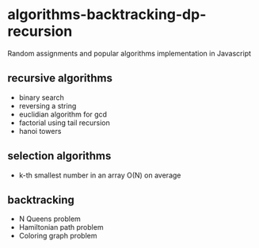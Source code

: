 # algorithms-backtracking-dp-recursion

Random assignments and popular algorithms implementation in Javascript

## recursive algorithms

- binary search
- reversing a string
- euclidian algorithm for gcd
- factorial using tail recursion
- hanoi towers

## selection algorithms

- k-th smallest number in an array O(N) on average

## backtracking

- N Queens problem
- Hamiltonian path problem
- Coloring graph problem
